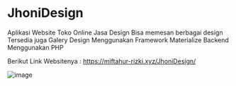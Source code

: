 # JhoniDesign
Aplikasi Website Toko Online Jasa Design
Bisa memesan berbagai design
Tersedia juga Galery Design
Menggunakan Framework Materialize
Backend Menggunakan PHP

Berikut Link Websitenya : https://miftahur-rizki.xyz/JhoniDesign/

![image](https://user-images.githubusercontent.com/62686080/118399772-e6dd4380-b688-11eb-95d3-0d8d5e04adb3.png)
